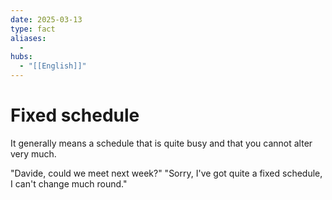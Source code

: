 ```yaml
---
date: 2025-03-13
type: fact
aliases:
  -
hubs:
  - "[[English]]"
---
```


# Fixed schedule

It generally means a schedule that is quite busy and that you cannot alter very much.

"Davide, could we meet next week?"
"Sorry, I've got quite a fixed schedule, I can't change much round."

